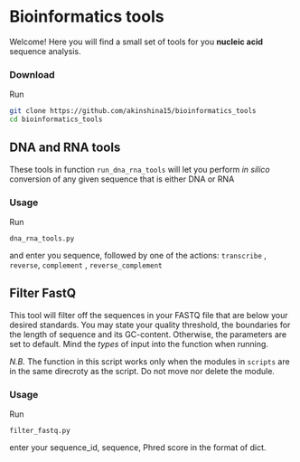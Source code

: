 # Bioinformatics tools

Welcome! Here you will find a small set of tools for you **nucleic acid** sequence analysis.

### Download

Run
~~~bash
git clone https://github.com/akinshina15/bioinformatics_tools
cd bioinformatics_tools
~~~

## DNA and RNA tools

These tools in function `run_dna_rna_tools` will let you perform *in silico* conversion of any given sequence that is either DNA or RNA

### Usage

Run 
~~~
dna_rna_tools.py
~~~

and enter you sequence, followed by one of the actions: `transcribe` , `reverse`, `complement` , `reverse_complement`

## Filter FastQ

This tool will filter off the sequences in your FASTQ file that are below your desired standards. You may state your quality threshold, the boundaries for the length of sequence and its GC-content. Otherwise, the parameters are set to default.
Mind the *types* of input into the function when running. 

*N.B.* The function in this script works only when the modules in `scripts` are in the same direcroty as the script. Do not move nor delete the module.

### Usage

Run 
~~~
filter_fastq.py
~~~

enter your sequence_id, sequence, Phred score in the format of dict.

